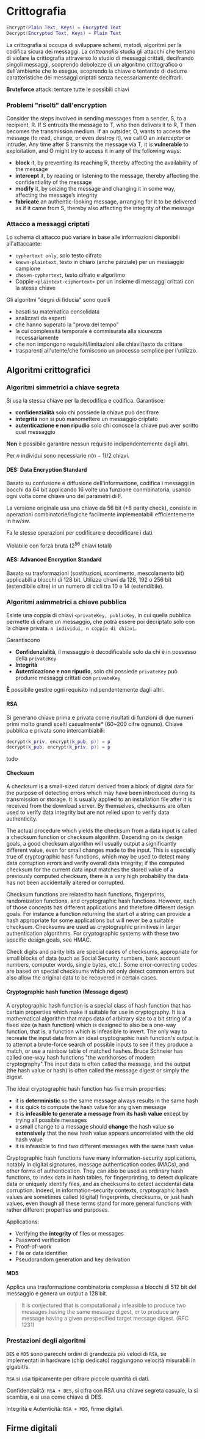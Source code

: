 # Crittografia

```lua
Encrypt(Plain Text, Keys) = Encrypted Text
Decrypt(Encrypted Text, Keys) = Plain Text
```

La crittografia si occupa di sviluppare schemi, metodi, algoritmi per la codifica sicura dei messaggi. La *crittoanalisi* studia gli attacchi che tentano di violare la crittografia attraverso lo studio di messaggi crittati, decifrando singoli messaggi, scoprendo debolezze di un algoritmo crittografico o dell'ambiente che lo esegue, scoprendo la chiave o tentando di dedurre caratteristiche dei messaggi criptati senza necessariamente decifrarli.

**Bruteforce** attack: tentare tutte le possibili chiavi

### Problemi "risolti" dall'encryption
Consider the steps involved in sending messages from a sender, S, to a recipient, R. If S entrusts the message to T, who then delivers it to R, T then becomes the transmission medium. If an outsider, O, wants to access the message (to read, change, or even destroy it), we call O an *interceptor* or intruder. Any time after S transmits the message via T, it is **vulnerable** to exploitation, and O might try to access it in any of the following ways:

- **block** it, by preventing its reaching R, thereby affecting the availability of the
message
- **intercept** it, by reading or listening to the message, thereby affecting the
confidentiality of the message
- **modify** it, by seizing the message and changing it in some way, affecting the
message’s integrity
- **fabricate** an authentic-looking message, arranging for it to be delivered as if it came from S, thereby also affecting the integrity of the message

### Attacco a messaggi criptati
Lo schema di attacco può variare in base alle informazioni disponibili all'attaccante:

- `cyphertext only`, solo testo cifrato
- `known-plaintext`, testo in chiaro (anche parziale) per un messaggio campione
- `chosen-cyphertext`, testo cifrato e algoritmo
- Coppie `<plaintext-ciphertext>` per un insieme di messaggi crittati con la stessa chiave

Gli algoritmi "degni di fiducia" sono quelli

- basati su matematica consolidata
- analizzati da esperti
- che hanno superato la "prova del tempo"
- la cui complessità temporale è commisurata alla sicurezza necessariamente
- che non impongono requisiti/limitazioni alle chiavi/testo da crittare
- trasparenti all'utente/che forniscono un processo semplice per l'utilizzo.

## Algoritmi crittografici

### Algoritmi simmetrici a chiave segreta
Si usa la stessa chiave per la decodifica e codifica. Garantisce:
- **confidenzialità** solo chi possiede la chiave può decifrare
- **integrità** non si può manomettere un messaggio criptato
- **autenticazione e non ripudio** solo chi conosce la chiave può aver scritto quel messaggio

**Non** è possibile garantire nessun requisito indipendentemente dagli altri.

Per *n* individui sono necessiarie $n(n-1)/2$ chiavi.

#### DES: Data Encryption Standard
Basato su confusione e diffusione dell'informazione, codifica i messaggi in bocchi da 64 bit applicando 16 volte una funzione conmbinatoria, usando ogni volta come chiave uno dei parametri di F.

La versione originale usa una chiave da 56 bit (+8 parity check), consiste in operazioni combinatorie/logiche facilmente implementabili efficientemente in hw/sw.

Fa le stesse operazioni per codificare e decodificare i dati.

Violabile con forza bruta ($2^{56}$ chiavi totali)

#### AES: Advanced Encryption Standard
Basato su trasformazioni (sostituzioni, scorrimento, mescolamento bit) applicabili a blocchi di 128 bit. Utilizza chiavi da 128, 192 o 256 bit (estendibile oltre) in un numero di cicli tra 10 e 14 (estendibile).

### Algoritmi asimmetrici a chiave pubblica
Esiste una coppia di chiavi `<privateKey, publicKey`, in cui quella pubblica permette di cifrare  un messaggio, che potrà essere poi decriptato solo con la chiave privata. `n individui, n coppie di chiavi`.

Garantiscono

- **Confidenzialità**, il messaggio è decodificabile solo da chi è in possesso della `privateKey`
- **Integrità**
- **Autenticazione e non ripudio**, solo chi possiede `privateKey` può produrre messaggi crittati con `privateKey`

**È** possibile gestire ogni requisito indipendentemente dagli altri.

#### RSA
Si generano chiave prima e privata come risultati di funzioni di due numeri primi molto grandi scelti casualmente* (60~200 cifre ognuno). Chiave pubblica e privata sono intercambiabili:

```lua
decrypt(k_priv, encrypt(k_pub, p)) = p
decrypt(k_pub, encrypt(k_priv, p)) = p
```

todo


#### Checksum 
A checksum is a small-sized datum derived from a block of digital data for the purpose of detecting errors which may have been introduced during its transmission or storage. It is usually applied to an installation file after it is received from the download server. By themselves, checksums are often used to verify data integrity but are not relied upon to verify data authenticity.

The actual procedure which yields the checksum from a data input is called a checksum function or checksum algorithm. Depending on its design goals, a good checksum algorithm will usually output a significantly different value, even for small changes made to the input. This is especially true of cryptographic hash functions, which may be used to detect many data corruption errors and verify overall data integrity; if the computed checksum for the current data input matches the stored value of a previously computed checksum, there is a very high probability the data has not been accidentally altered or corrupted.

Checksum functions are related to hash functions, fingerprints, randomization functions, and cryptographic hash functions. However, each of those concepts has different applications and therefore different design goals. For instance a function returning the start of a string can provide a hash appropriate for some applications but will never be a suitable checksum. Checksums are used as cryptographic primitives in larger authentication algorithms. For cryptographic systems with these two specific design goals, see HMAC.

Check digits and parity bits are special cases of checksums, appropriate for small blocks of data (such as Social Security numbers, bank account numbers, computer words, single bytes, etc.). Some error-correcting codes are based on special checksums which not only detect common errors but also allow the original data to be recovered in certain cases.

#### Cryptographic hash function (Message digest)
A cryptographic hash function is a special class of hash function that has certain properties which make it suitable for use in cryptography. It is a mathematical algorithm that maps data of arbitrary size to a bit string of a fixed size (a hash function) which is designed to also be a one-way function, that is, a function which is infeasible to invert. The only way to recreate the input data from an ideal cryptographic hash function's output is to attempt a brute-force search of possible inputs to see if they produce a match, or use a rainbow table of matched hashes. Bruce Schneier has called one-way hash functions "the workhorses of modern cryptography".The input data is often called the message, and the output (the hash value or hash) is often called the message digest or simply the digest.

The ideal cryptographic hash function has five main properties:

- it is **deterministic** so the same message always results in the same hash
- it is quick to compute the hash value for any given message
- it is **infeasible to generate a message from its hash value** except by trying all possible messages
- a small change to a message should **change** the hash value **so extensively** that the new hash value appears uncorrelated with the old hash value
- it is infeasible to find two different messages with the same hash value

Cryptographic hash functions have many information-security applications, notably in digital signatures, message authentication codes (MACs), and other forms of authentication. They can also be used as ordinary hash functions, to index data in hash tables, for fingerprinting, to detect duplicate data or uniquely identify files, and as checksums to detect accidental data corruption. Indeed, in information-security contexts, cryptographic hash values are sometimes called (digital) fingerprints, checksums, or just hash values, even though all these terms stand for more general functions with rather different properties and purposes.

Applications:

- Verifying the **integrity** of files or messages
- Password verification
- Proof-of-work
- File or data identifier
- Pseudorandom generation and key derivation

#### MD5
Applica una trasformazione combinatoria complessa a blocchi di 512 bit del messaggio e genera un output a 128 bit.

> It is conjectured that is computationally infeasible to produce two messages having the same message digest, or to produce any message having a given prespecified target message digest. (RFC 1231)

### Prestazioni degli algoritmi
`DES` e `MD5` sono parecchi ordini di grandezza più veloci di `RSA`, se implementati in hardware (chip dedicato) raggiungono velocità misurabili in gigabit/s. 

`RSA` si usa tipicamente per cifrare piccole quantità di dati.

Confidenzialità: `RSA + DES`, si cifra con RSA una chiave segreta casuale, la si scambia, e si usa come chiave di DES.

Integrità e Autenticità: `RSA + MD5`, firme digitali.

## Firme digitali
 